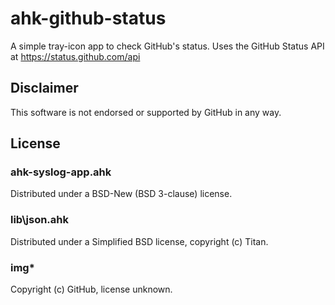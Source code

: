 # ahk-github-status
A simple tray-icon app to check GitHub's status.
Uses the GitHub Status API at https://status.github.com/api

## Disclaimer
This software is not endorsed or supported by GitHub in any way.

## License
### ahk-syslog-app.ahk
Distributed under a BSD-New (BSD 3-clause) license.
### lib\json.ahk
Distributed under a Simplified BSD license, copyright (c) Titan.
### img\*
Copyright (c) GitHub, license unknown.
